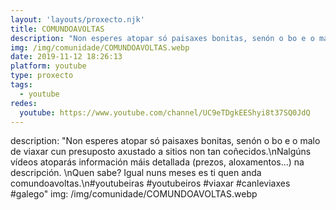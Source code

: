 ```yaml
---
layout: 'layouts/proxecto.njk'
title: COMUNDOAVOLTAS
description: "Non esperes atopar só paisaxes bonitas, senón o bo e o malo de viaxar cun presuposto axustado a sitios non tan coñecidos.\nNalgúns vídeos atoparás información máis detallada (prezos, aloxamentos...) na descripción. \nQuen sabe? Igual nuns meses es ti quen anda comundoavoltas.\n#youtubeiras #youtubeiros #viaxar #canleviaxes #galego"
img: /img/comunidade/COMUNDOAVOLTAS.webp
date: 2019-11-12 18:26:13
platform: youtube
type: proxecto
tags:
  - youtube
redes:
  youtube: https://www.youtube.com/channel/UC9eTDgkEEShyi8t37SQ0JdQ
---
```

description: "Non esperes atopar só paisaxes bonitas, senón o bo e o malo de viaxar cun presuposto axustado a sitios non tan coñecidos.\nNalgúns vídeos atoparás información máis detallada (prezos, aloxamentos...) na descripción. \nQuen sabe? Igual nuns meses es ti quen anda comundoavoltas.\n#youtubeiras #youtubeiros #viaxar #canleviaxes #galego"
img: /img/comunidade/COMUNDOAVOLTAS.webp
